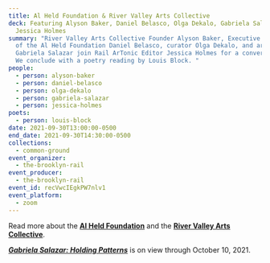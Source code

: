 ```yaml
---
title: Al Held Foundation & River Valley Arts Collective
deck: Featuring Alyson Baker, Daniel Belasco, Olga Dekalo, Gabriela Salazar, and
  Jessica Holmes
summary: "River Valley Arts Collective Founder Alyson Baker, Executive Director
  of the Al Held Foundation Daniel Belasco, curator Olga Dekalo, and artist
  Gabriela Salazar join Rail ArTonic Editor Jessica Holmes for a conversation.
  We conclude with a poetry reading by Louis Block. "
people:
  - person: alyson-baker
  - person: daniel-belasco
  - person: olga-dekalo
  - person: gabriela-salazar
  - person: jessica-holmes
poets:
  - person: louis-block
date: 2021-09-30T13:00:00-0500
end_date: 2021-09-30T14:30:00-0500
collections:
  - common-ground
event_organizer:
  - the-brooklyn-rail
event_producer:
  - the-brooklyn-rail
event_id: recVwcIEgkPW7nlv1
event_platform:
  - zoom
---
```

Read more about the **[Al Held Foundation](http://alheldfoundation.org/)** and the **[River Valley Arts Collective](https://www.rvacollective.org/)**. 

***[Gabriela Salazar: Holding Patterns](https://www.rvacollective.org/gabriela-salazar)*** is on view through October 10, 2021.